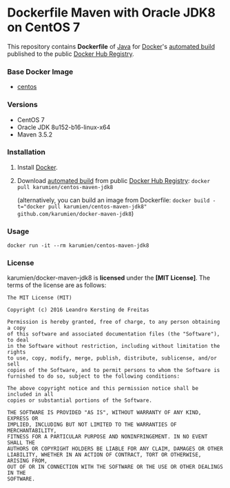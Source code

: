 # Dockerfile Maven with Oracle JDK8 on CentOS 7

This repository contains **Dockerfile** of [Java](https://www.java.com/) for [Docker](https://www.docker.com/)'s [automated build](https://registry.hub.docker.com/r/karumien/centos-maven-jdk8/) published to the public [Docker Hub Registry](https://registry.hub.docker.com/).


### Base Docker Image

* [centos](https://hub.docker.com/_/centos/)


### Versions

* CentOS 7
* Oracle JDK 8u152-b16-linux-x64
* Maven 3.5.2


### Installation

1. Install [Docker](https://www.docker.com/).

2. Download [automated build](https://registry.hub.docker.com/r/karumien/centos-maven-jdk8/) from public [Docker Hub Registry](https://registry.hub.docker.com/): `docker pull karumien/centos-maven-jdk8`

   (alternatively, you can build an image from Dockerfile: `docker build -t="docker pull karumien/centos-maven-jdk8" github.com/karumien/docker-maven-jdk8`)


### Usage

    docker run -it --rm karumien/centos-maven-jdk8


### License

karumien/docker-maven-jdk8 is **licensed** under the **[MIT License]**. The terms of the license are as follows:

    The MIT License (MIT)

    Copyright (c) 2016 Leandro Kersting de Freitas

    Permission is hereby granted, free of charge, to any person obtaining a copy
    of this software and associated documentation files (the "Software"), to deal
    in the Software without restriction, including without limitation the rights
    to use, copy, modify, merge, publish, distribute, sublicense, and/or sell
    copies of the Software, and to permit persons to whom the Software is
    furnished to do so, subject to the following conditions:

    The above copyright notice and this permission notice shall be included in all
    copies or substantial portions of the Software.

    THE SOFTWARE IS PROVIDED "AS IS", WITHOUT WARRANTY OF ANY KIND, EXPRESS OR
    IMPLIED, INCLUDING BUT NOT LIMITED TO THE WARRANTIES OF MERCHANTABILITY,
    FITNESS FOR A PARTICULAR PURPOSE AND NONINFRINGEMENT. IN NO EVENT SHALL THE
    AUTHORS OR COPYRIGHT HOLDERS BE LIABLE FOR ANY CLAIM, DAMAGES OR OTHER
    LIABILITY, WHETHER IN AN ACTION OF CONTRACT, TORT OR OTHERWISE, ARISING FROM,
    OUT OF OR IN CONNECTION WITH THE SOFTWARE OR THE USE OR OTHER DEALINGS IN THE
    SOFTWARE.
